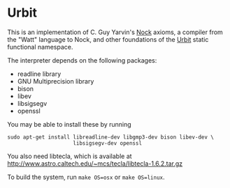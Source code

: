 Urbit
=====

This is an implementation of C. Guy Yarvin's [Nock][1] axioms, a compiler from
the "Watt" language to Nock, and other foundations of the [Urbit][2] static
functional namespace.

The interpreter depends on the following packages:

-  readline library
-  GNU Multiprecision library
-  bison
-  libev
-  libsigsegv
-  openssl

You may be able to install these by running

    sudo apt-get install libreadline-dev libgmp3-dev bison libev-dev \
                         libsigsegv-dev openssl


You also need libtecla, which is available at
    http://www.astro.caltech.edu/~mcs/tecla/libtecla-1.6.2.tar.gz

To build the system, run `make OS=osx` or `make OS=linux`.

[1]: http://moronlab.blogspot.com/2010/01/nock-maxwells-equations-of-software.html
[2]: http://moronlab.blogspot.com/2010/01/urbit-functional-programming-from.html
